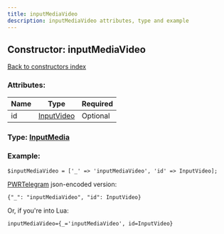 ```yaml
---
title: inputMediaVideo
description: inputMediaVideo attributes, type and example
---
```

## Constructor: inputMediaVideo  
[Back to constructors index](index.md)



### Attributes:

| Name     |    Type       | Required |
|----------|---------------|----------|
|id|[InputVideo](../types/InputVideo.md) | Optional|



### Type: [InputMedia](../types/InputMedia.md)


### Example:

```
$inputMediaVideo = ['_' => 'inputMediaVideo', 'id' => InputVideo];
```  

[PWRTelegram](https://pwrtelegram.xyz) json-encoded version:

```
{"_": "inputMediaVideo", "id": InputVideo}
```


Or, if you're into Lua:  


```
inputMediaVideo={_='inputMediaVideo', id=InputVideo}

```


